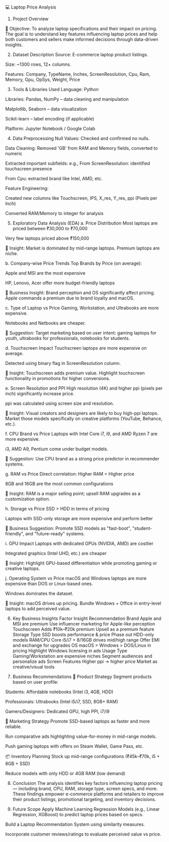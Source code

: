 💻 Laptop Price Analysis

1. Project Overview
   
🎯 Objective:
To analyze laptop specifications and their impact on pricing. 
The goal is to understand key features influencing laptop prices and help both customers and sellers make informed decisions through data-driven insights.

2. Dataset Description
Source: E-commerce laptop product listings.

Size: ~1300 rows, 12+ columns.


Features:
Company, TypeName, Inches, ScreenResolution, Cpu, Ram, Memory, Gpu, OpSys, Weight, Price

3. Tools & Libraries Used
Language: Python


Libraries:
Pandas, NumPy – data cleaning and manipulation

Matplotlib, Seaborn – data visualization

Scikit-learn – label encoding (if applicable)


Platform: Jupyter Notebook / Google Colab




4. Data Preprocessing
Null Values: Checked and confirmed no nulls.


Data Cleaning:
Removed 'GB' from RAM and Memory fields, converted to numeric


Extracted important subfields:
e.g., From ScreenResolution: identified touchscreen presence


From Cpu: extracted brand like Intel, AMD, etc.


Feature Engineering:


Created new columns like Touchscreen, IPS, X_res, Y_res, ppi (Pixels per Inch)


Converted RAM/Memory to integer for analysis



5. Exploratory Data Analysis (EDA)
a. Price Distribution
Most laptops are priced between ₹30,000 to ₹70,000


Very few laptops priced above ₹150,000


📌 Insight:
Market is dominated by mid-range laptops. Premium laptops are niche.

b. Company-wise Price Trends
Top Brands by Price (on average):


Apple and MSI are the most expensive


HP, Lenovo, Acer offer more budget-friendly laptops


📌 Business Insight:
Brand perception and OS significantly affect pricing. Apple commands a premium due to brand loyalty and macOS.

c. Type of Laptop vs Price
Gaming, Workstation, and Ultrabooks are more expensive.


Notebooks and Netbooks are cheaper.


📌 Suggestion:
Target marketing based on user intent: gaming laptops for youth, ultrabooks for professionals, notebooks for students.

d. Touchscreen Impact
Touchscreen laptops are more expensive on average.


Detected using binary flag in ScreenResolution column.


📌 Insight:
Touchscreen adds premium value. Highlight touchscreen functionality in promotions for higher conversions.

e. Screen Resolution and PPI
High resolution (4K) and higher ppi (pixels per inch) significantly increase price.


ppi was calculated using screen size and resolution.


📌 Insight:
Visual creators and designers are likely to buy high-ppi laptops. Market those models specifically on creative platforms (YouTube, Behance, etc.).

f. CPU Brand vs Price
Laptops with Intel Core i7, i9, and AMD Ryzen 7 are more expensive.


i3, AMD A9, Pentium come under budget models.


📌 Suggestion:
Use CPU brand as a strong price predictor in recommender systems.

g. RAM vs Price
Direct correlation: Higher RAM = Higher price


8GB and 16GB are the most common configurations


📌 Insight:
RAM is a major selling point; upsell RAM upgrades as a customization option.

h. Storage vs Price
SSD > HDD in terms of pricing


Laptops with SSD-only storage are more expensive and perform better


📌 Business Suggestion:
Promote SSD models as "fast-boot", "student-friendly", and "future-ready" systems.

i. GPU Impact
Laptops with dedicated GPUs (NVIDIA, AMD) are costlier


Integrated graphics (Intel UHD, etc.) are cheaper


📌 Insight:
Highlight GPU-based differentiation while promoting gaming or creative laptops.

j. Operating System vs Price
macOS and Windows laptops are more expensive than DOS or Linux-based ones.


Windows dominates the dataset.


📌 Insight:
macOS drives up pricing. Bundle Windows + Office in entry-level laptops to add perceived value.

6. Key Business Insights
Factor
Insight
Recommendation
Brand
Apple and MSI are premium
Use influencer marketing for Apple-like perception
Touchscreen
Adds ₹10k–₹20k premium
Upsell as a premium feature
Storage Type
SSD boosts performance & price
Phase out HDD-only models
RAM/CPU
Core i5/i7 + 8/16GB drives mid/high range
Offer EMI and exchange for upgrades
OS
macOS > Windows > DOS/Linux in pricing
Highlight Windows licensing in ads
Usage Type
Gaming/Workstation are expensive niches
Segment audiences and personalize ads
Screen Features
Higher ppi → higher price
Market as creative/visual tools


7. Business Recommendations
🧠 Product Strategy
Segment products based on user profile:


Students: Affordable notebooks (Intel i3, 4GB, HDD)


Professionals: Ultrabooks (Intel i5/i7, SSD, 8GB+ RAM)


Gamers/Designers: Dedicated GPU, high PPI, i7/i9


📢 Marketing Strategy
Promote SSD-based laptops as faster and more reliable.


Run comparative ads highlighting value-for-money in mid-range models.


Push gaming laptops with offers on Steam Wallet, Game Pass, etc.


📦 Inventory Planning
Stock up mid-range configurations (₹45k–₹70k, i5 + 8GB + SSD)


Reduce models with only HDD or 4GB RAM (low demand)



8. Conclusion
The analysis identifies key factors influencing laptop pricing — including brand, CPU, RAM, storage type, screen specs, and more. These findings empower e-commerce platforms and retailers to improve their product listings, promotional targeting, and inventory decisions.

9. Future Scope
Apply Machine Learning Regression Models (e.g., Linear Regression, XGBoost) to predict laptop prices based on specs.


Build a Laptop Recommendation System using similarity measures.


Incorporate customer reviews/ratings to evaluate perceived value vs price.

